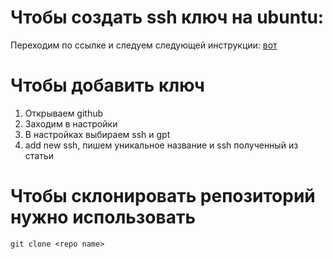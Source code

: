 # Чтобы создать ssh ключ на ubuntu:
Переходим по ссылке и следуем следующей инструкции: [вот](https://www.theserverside.com/blog/Coffee-Talk-Java-News-Stories-and-Opinions/GitHub-SSH-Key-Setup-Config-Ubuntu-Linux)

# Чтобы добавить ключ
1. Открываем github 
2. Заходим в настройки 
3. В настройках выбираем ssh и gpt
4. add new ssh, пишем уникальное название и ssh полученный из статьи 

# Чтобы склонировать репозиторий нужно использовать
`git clone <repo name>`
